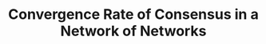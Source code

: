 ---
title: "Convergence Rate of Consensus in a Network of Networks"
collection: publications
permalink: /publication/Convergence Rate of Consensus in a Network of Networks
venue: 'CDC ‘18'
paperurl: 'https://ieeexplore.ieee.org/document/8619565'
authors: 'Anirban Das, Yuhao Yi, Stacy Patterson, Bassam Bamieh, Zhongzhi Zhang'
---